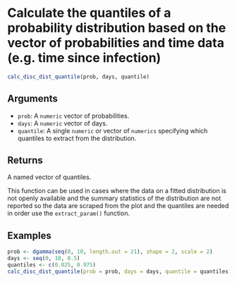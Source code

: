 # Calculate the quantiles of a probability distribution based on the vector of probabilities and time data (e.g. time since infection)

```r
calc_disc_dist_quantile(prob, days, quantile)
```

## Arguments

- `prob`: A `numeric` vector of probabilities.
- `days`: A `numeric` vector of days.
- `quantile`: A single `numeric` or vector of `numerics` specifying which quantiles to extract from the distribution.

## Returns

A named vector of quantiles.

This function can be used in cases where the data on a fitted distribution is not openly available and the summary statistics of the distribution are not reported so the data are scraped from the plot and the quantiles are needed in order use the `extract_param()` function.

## Examples

```r
prob <- dgamma(seq(0, 10, length.out = 21), shape = 2, scale = 2)
days <- seq(0, 10, 0.5)
quantiles <- c(0.025, 0.975)
calc_disc_dist_quantile(prob = prob, days = days, quantile = quantiles)
```
